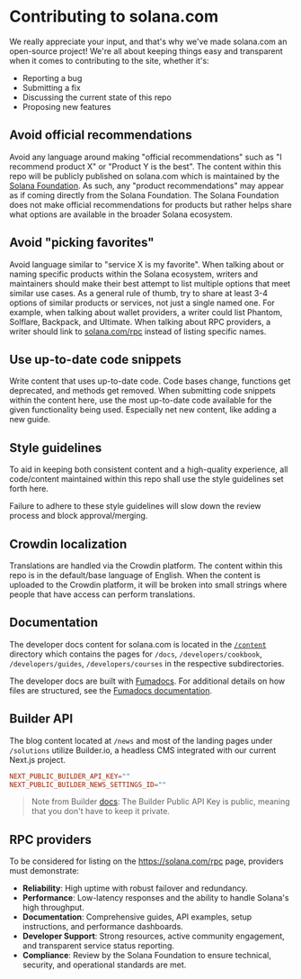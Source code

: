 # Contributing to solana.com

We really appreciate your input, and that's why we've made solana.com an open-source project! We're all about keeping things easy and transparent when it comes to contributing to the site, whether it's:

- Reporting a bug
- Submitting a fix
- Discussing the current state of this repo
- Proposing new features

## Avoid official recommendations

Avoid any language around making "official recommendations" such as "I recommend
product X" or "Product Y is the best". The content within this repo will be
publicly published on solana.com which is maintained by the
[Solana Foundation](https://solana.org). As such, any "product recommendations"
may appear as if coming directly from the Solana Foundation. The Solana
Foundation does not make official recommendations for products but rather helps
share what options are available in the broader Solana ecosystem.

## Avoid "picking favorites"

Avoid language similar to "service X is my favorite". When talking about or
naming specific products within the Solana ecosystem, writers and maintainers
should make their best attempt to list multiple options that meet similar use
cases. As a general rule of thumb, try to share at least 3-4 options of similar
products or services, not just a single named one. For example, when talking
about wallet providers, a writer could list Phantom, Solflare, Backpack, and
Ultimate. When talking about RPC providers, a writer should link to
[solana.com/rpc](https://solana.com/rpc) instead of listing specific names.

## Use up-to-date code snippets

Write content that uses up-to-date code. Code bases change, functions get
deprecated, and methods get removed. When submitting code snippets within the
content here, use the most up-to-date code available for the given functionality
being used. Especially net new content, like adding a new guide.

## Style guidelines

To aid in keeping both consistent content and a high-quality experience, all
code/content maintained within this repo shall use the style guidelines set
forth here.

Failure to adhere to these style guidelines will slow down the review process
and block approval/merging.

## Crowdin localization

Translations are handled via the Crowdin platform. The content within this repo is in the default/base language of English. When the content is uploaded to the Crowdin platform, it will be broken into small strings where people that have access can perform translations.

## Documentation

The developer docs content for solana.com is located in the
[`/content`](/content) directory which contains the pages for `/docs`,
`/developers/cookbook`, `/developers/guides`, `/developers/courses` in the
respective subdirectories.

The developer docs are built with [Fumadocs](https://fumadocs.vercel.app/). For
additional details on how files are structured, see the
[Fumadocs documentation](https://fumadocs.vercel.app/docs/headless/page-conventions#overview).

## Builder API

The blog content located at `/news` and most of the landing pages under `/solutions` utilize Builder.io, a headless CMS integrated with our current Next.js project.

```conf
NEXT_PUBLIC_BUILDER_API_KEY=""
NEXT_PUBLIC_BUILDER_NEWS_SETTINGS_ID=""
```

> Note from Builder [docs](https://www.builder.io/c/docs/using-your-api-key): The Builder Public API Key is public, meaning that you don't have to keep it private.

## RPC providers

To be considered for listing on the https://solana.com/rpc page, providers must demonstrate:

- **Reliability**: High uptime with robust failover and redundancy.
- **Performance**: Low-latency responses and the ability to handle Solana's high throughput.
- **Documentation**: Comprehensive guides, API examples, setup instructions, and performance dashboards.
- **Developer Support**: Strong resources, active community engagement, and transparent service status reporting.
- **Compliance**: Review by the Solana Foundation to ensure technical, security, and operational standards are met.
